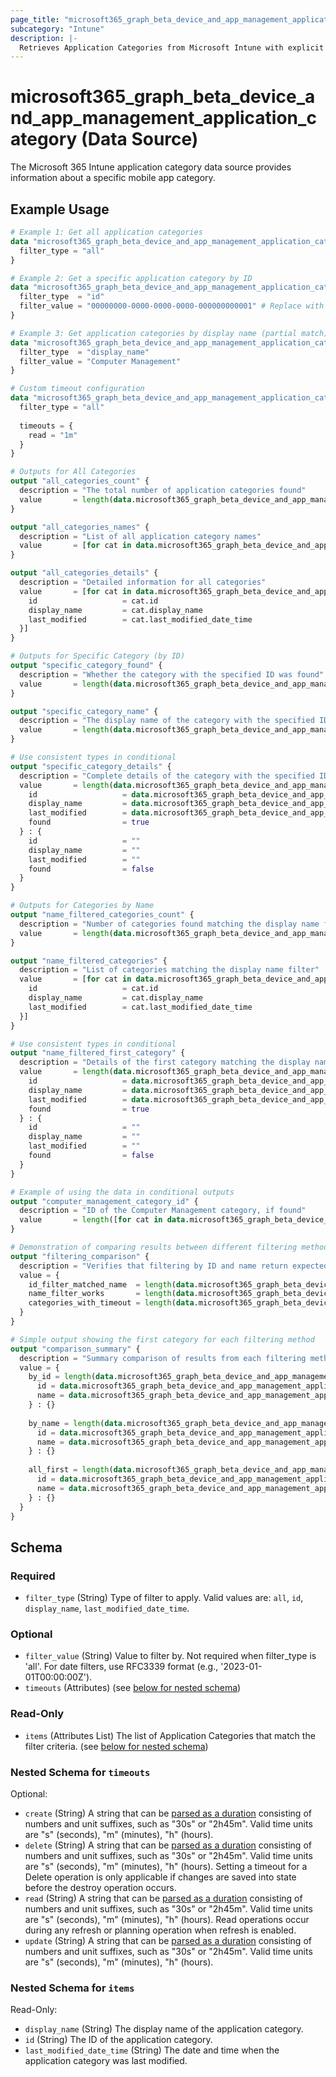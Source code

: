 ```yaml
---
page_title: "microsoft365_graph_beta_device_and_app_management_application_category Data Source - microsoft365"
subcategory: "Intune"
description: |-
  Retrieves Application Categories from Microsoft Intune with explicit filtering options.
---
```


# microsoft365_graph_beta_device_and_app_management_application_category (Data Source)

The Microsoft 365 Intune application category data source provides information about a specific mobile app category.

## Example Usage

```terraform
# Example 1: Get all application categories
data "microsoft365_graph_beta_device_and_app_management_application_category" "all_categories" {
  filter_type = "all"
}

# Example 2: Get a specific application category by ID
data "microsoft365_graph_beta_device_and_app_management_application_category" "specific_category" {
  filter_type  = "id"
  filter_value = "00000000-0000-0000-0000-000000000001" # Replace with actual ID
}

# Example 3: Get application categories by display name (partial match)
data "microsoft365_graph_beta_device_and_app_management_application_category" "by_name" {
  filter_type  = "display_name"
  filter_value = "Computer Management"
}

# Custom timeout configuration
data "microsoft365_graph_beta_device_and_app_management_application_category" "with_timeout" {
  filter_type = "all"
  
  timeouts = {
    read = "1m" 
  }
}

# Outputs for All Categories
output "all_categories_count" {
  description = "The total number of application categories found"
  value       = length(data.microsoft365_graph_beta_device_and_app_management_application_category.all_categories.items)
}

output "all_categories_names" {
  description = "List of all application category names"
  value       = [for cat in data.microsoft365_graph_beta_device_and_app_management_application_category.all_categories.items : cat.display_name]
}

output "all_categories_details" {
  description = "Detailed information for all categories"
  value       = [for cat in data.microsoft365_graph_beta_device_and_app_management_application_category.all_categories.items : {
    id                   = cat.id
    display_name         = cat.display_name
    last_modified        = cat.last_modified_date_time
  }]
}

# Outputs for Specific Category (by ID)
output "specific_category_found" {
  description = "Whether the category with the specified ID was found"
  value       = length(data.microsoft365_graph_beta_device_and_app_management_application_category.specific_category.items) > 0
}

output "specific_category_name" {
  description = "The display name of the category with the specified ID"
  value       = length(data.microsoft365_graph_beta_device_and_app_management_application_category.specific_category.items) > 0 ? data.microsoft365_graph_beta_device_and_app_management_application_category.specific_category.items[0].display_name : ""
}

# Use consistent types in conditional
output "specific_category_details" {
  description = "Complete details of the category with the specified ID"
  value       = length(data.microsoft365_graph_beta_device_and_app_management_application_category.specific_category.items) > 0 ? {
    id                   = data.microsoft365_graph_beta_device_and_app_management_application_category.specific_category.items[0].id
    display_name         = data.microsoft365_graph_beta_device_and_app_management_application_category.specific_category.items[0].display_name
    last_modified        = data.microsoft365_graph_beta_device_and_app_management_application_category.specific_category.items[0].last_modified_date_time
    found                = true
  } : {
    id                   = ""
    display_name         = ""
    last_modified        = ""
    found                = false
  }
}

# Outputs for Categories by Name
output "name_filtered_categories_count" {
  description = "Number of categories found matching the display name filter"
  value       = length(data.microsoft365_graph_beta_device_and_app_management_application_category.by_name.items)
}

output "name_filtered_categories" {
  description = "List of categories matching the display name filter"
  value       = [for cat in data.microsoft365_graph_beta_device_and_app_management_application_category.by_name.items : {
    id                   = cat.id
    display_name         = cat.display_name
    last_modified        = cat.last_modified_date_time
  }]
}

# Use consistent types in conditional
output "name_filtered_first_category" {
  description = "Details of the first category matching the display name filter (if any)"
  value       = length(data.microsoft365_graph_beta_device_and_app_management_application_category.by_name.items) > 0 ? {
    id                   = data.microsoft365_graph_beta_device_and_app_management_application_category.by_name.items[0].id
    display_name         = data.microsoft365_graph_beta_device_and_app_management_application_category.by_name.items[0].display_name
    last_modified        = data.microsoft365_graph_beta_device_and_app_management_application_category.by_name.items[0].last_modified_date_time
    found                = true
  } : {
    id                   = ""
    display_name         = ""
    last_modified        = ""
    found                = false
  }
}

# Example of using the data in conditional outputs
output "computer_management_category_id" {
  description = "ID of the Computer Management category, if found"
  value       = length([for cat in data.microsoft365_graph_beta_device_and_app_management_application_category.all_categories.items : cat if cat.display_name == "Computer Management"]) > 0 ? [for cat in data.microsoft365_graph_beta_device_and_app_management_application_category.all_categories.items : cat.id if cat.display_name == "Computer Management"][0] : ""
}

# Demonstration of comparing results between different filtering methods
output "filtering_comparison" {
  description = "Verifies that filtering by ID and name return expected results"
  value = {
    id_filter_matched_name  = length(data.microsoft365_graph_beta_device_and_app_management_application_category.specific_category.items) > 0 && length(data.microsoft365_graph_beta_device_and_app_management_application_category.by_name.items) > 0 ? contains([for cat in data.microsoft365_graph_beta_device_and_app_management_application_category.by_name.items : cat.id], data.microsoft365_graph_beta_device_and_app_management_application_category.specific_category.items[0].id) : false
    name_filter_works       = length(data.microsoft365_graph_beta_device_and_app_management_application_category.by_name.items) > 0
    categories_with_timeout = length(data.microsoft365_graph_beta_device_and_app_management_application_category.with_timeout.items)
  }
}

# Simple output showing the first category for each filtering method
output "comparison_summary" {
  description = "Summary comparison of results from each filtering method"
  value = {
    by_id = length(data.microsoft365_graph_beta_device_and_app_management_application_category.specific_category.items) > 0 ? {
      id = data.microsoft365_graph_beta_device_and_app_management_application_category.specific_category.items[0].id
      name = data.microsoft365_graph_beta_device_and_app_management_application_category.specific_category.items[0].display_name
    } : {}
    
    by_name = length(data.microsoft365_graph_beta_device_and_app_management_application_category.by_name.items) > 0 ? {
      id = data.microsoft365_graph_beta_device_and_app_management_application_category.by_name.items[0].id
      name = data.microsoft365_graph_beta_device_and_app_management_application_category.by_name.items[0].display_name
    } : {}
    
    all_first = length(data.microsoft365_graph_beta_device_and_app_management_application_category.all_categories.items) > 0 ? {
      id = data.microsoft365_graph_beta_device_and_app_management_application_category.all_categories.items[0].id
      name = data.microsoft365_graph_beta_device_and_app_management_application_category.all_categories.items[0].display_name
    } : {}
  }
}
```

<!-- schema generated by tfplugindocs -->
## Schema

### Required

- `filter_type` (String) Type of filter to apply. Valid values are: `all`, `id`, `display_name`, `last_modified_date_time`.

### Optional

- `filter_value` (String) Value to filter by. Not required when filter_type is 'all'. For date filters, use RFC3339 format (e.g., '2023-01-01T00:00:00Z').
- `timeouts` (Attributes) (see [below for nested schema](#nestedatt--timeouts))

### Read-Only

- `items` (Attributes List) The list of Application Categories that match the filter criteria. (see [below for nested schema](#nestedatt--items))

<a id="nestedatt--timeouts"></a>
### Nested Schema for `timeouts`

Optional:

- `create` (String) A string that can be [parsed as a duration](https://pkg.go.dev/time#ParseDuration) consisting of numbers and unit suffixes, such as "30s" or "2h45m". Valid time units are "s" (seconds), "m" (minutes), "h" (hours).
- `delete` (String) A string that can be [parsed as a duration](https://pkg.go.dev/time#ParseDuration) consisting of numbers and unit suffixes, such as "30s" or "2h45m". Valid time units are "s" (seconds), "m" (minutes), "h" (hours). Setting a timeout for a Delete operation is only applicable if changes are saved into state before the destroy operation occurs.
- `read` (String) A string that can be [parsed as a duration](https://pkg.go.dev/time#ParseDuration) consisting of numbers and unit suffixes, such as "30s" or "2h45m". Valid time units are "s" (seconds), "m" (minutes), "h" (hours). Read operations occur during any refresh or planning operation when refresh is enabled.
- `update` (String) A string that can be [parsed as a duration](https://pkg.go.dev/time#ParseDuration) consisting of numbers and unit suffixes, such as "30s" or "2h45m". Valid time units are "s" (seconds), "m" (minutes), "h" (hours).


<a id="nestedatt--items"></a>
### Nested Schema for `items`

Read-Only:

- `display_name` (String) The display name of the application category.
- `id` (String) The ID of the application category.
- `last_modified_date_time` (String) The date and time when the application category was last modified.
